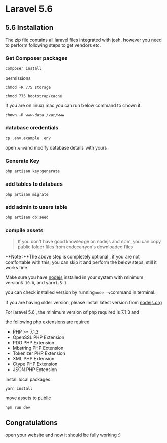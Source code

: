 # Laravel 5.6

## 5.6 Installation <a id="56-installation"></a>

The zip file contains all laravel files integrated with josh, however you need to perform following steps to get vendors etc.

### Get Composer packages <a id="get-composer-packages"></a>

`composer install`

permissions

```text
chmod -R 775 storage

chmod 775 bootstrap/cache
```

If you are on linux/ mac you can run below command to chown it.

```text
chown -R www-data /var/www
```

### database credentials <a id="database-credentials"></a>

```text
cp .env.example .env
```

open`.env`and modify database details with yours

### Generate Key <a id="generate-key"></a>

```text
php artisan key:generate
```

### add tables to databaes <a id="add-tables-to-databaes"></a>

`php artisan migrate`

### add admin to users table <a id="add-admin-to-users-table"></a>

`php artisan db:seed`

### compile assets <a id="compile-assets"></a>

> If you don't have good knowledge on nodejs and npm, you can copy public folder files from codecanyon's downloaded files

**Note :**The above step is completely optional , if you are not comfortable with this, you can skip it and perform the below steps, still it works fine.

Make sure you have [nodejs](https://nodejs.org/) installed in your system with minimum version`6.10.0`, and yarn`1.5.1`

you can check installed version by running`node -v`command in terminal.

If you are having older version, please install latest version from [nodejs.org](http://nodejs.org/)

For laravel 5.6 , the minimum version of php required is 7.1.3 and

the following php extensions are rquired

* PHP &gt;= 7.1.3
* OpenSSL PHP Extension
* PDO PHP Extension
* Mbstring PHP Extension
* Tokenizer PHP Extension
* XML PHP Extension
* Ctype PHP Extension
* JSON PHP Extension

install local packages

`yarn install`

move assets to public

`npm run dev`

## Congratulations <a id="congratulations"></a>

open your website and now it should be fully working :\)

[    
](https://lorvent.gitbooks.io/josh/content/starter-kit.html)

